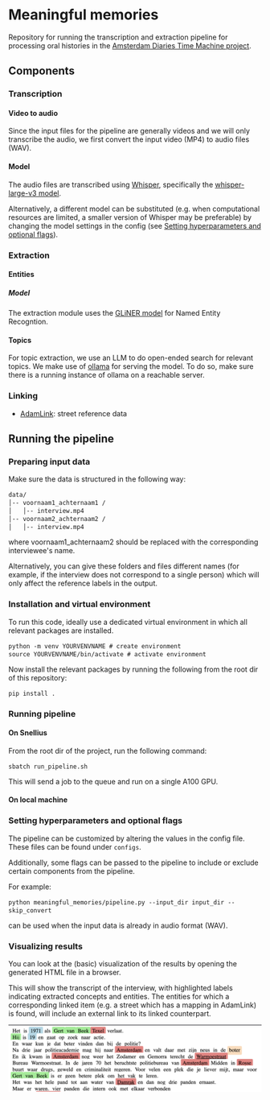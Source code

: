# Meaningful memories

Repository for running the transcription and extraction pipeline for processing oral histories 
in the [Amsterdam Diaries Time Machine project](https://diaries.amsterdamtimemachine.nl/). 

## Components
### Transcription
#### Video to audio
Since the input files for the pipeline are generally videos and we will only transcribe 
the audio, we first convert the input video (MP4) to audio files (WAV). 
#### Model
The audio files are transcribed using [Whisper](https://arxiv.org/abs/2212.04356), specifically
the [whisper-large-v3 model](https://huggingface.co/openai/whisper-large-v3). 

Alternatively, a different model can be substituted (e.g. when computational resources are limited, a smaller
version of Whisper may be preferable) by changing the model settings in the config (see [Setting hyperparameters and optional flags](#setting-hyperparameters-and-optional-flags)).

### Extraction

#### Entities
##### Model
The extraction module uses the [GLiNER model](https://github.com/urchade/GLiNER) for Named Entity Recogntion.

#### Topics
For topic extraction, we use an LLM to do open-ended search for relevant topics.
We make use of [ollama](https://ollama.com/) for serving the model. 
To do so, make sure there is a running instance of ollama on a reachable server.

### Linking 
- [AdamLink](https://adamlink.nl/): street reference data 

## Running the pipeline 

### Preparing input data
Make sure the data is structured in the following way:
```
data/
│-- voornaam1_achternaam1 /
│   │-- interview.mp4
│-- voornaam2_achternaam2 /
│   │-- interview.mp4
```
where voornaam1_achternaam2 should be replaced with the corresponding interviewee's name. 

Alternatively, you can give these folders and files different names (for example, if the interview does not correspond to 
a single person) which will only affect the reference labels in the output. 

### Installation and virtual environment 
To run this code, ideally use a dedicated virtual environment in which all relevant
packages are installed. 
```commandline
python -m venv YOURVENVNAME # create environment
source YOURVENVNAME/bin/activate # activate environment
```
Now install the relevant packages by running the following from the root dir of this repository:
```commandline
pip install . 
```


### Running pipeline 
#### On Snellius
From the root dir of the project, run the following command:
```commandline
sbatch run_pipeline.sh
```
This will send a job to the queue and run on a single A100 GPU. 


#### On local machine 


### Setting hyperparameters and optional flags
The pipeline can be customized by altering the values in the config file. 
These files can be found under `configs`. 

Additionally, some flags can be passed to the pipeline to include or exclude certain 
components from the pipeline. 

For example: 
```commandline
python meaningful_memories/pipeline.py --input_dir input_dir --skip_convert
```
can be used when the input data is already in audio format (WAV).   

### Visualizing results
You can look at the (basic) visualization of the results by opening the generated HTML 
file in a browser. 

This will show the transcript of the interview, with highlighted labels indicating extracted
concepts and entities. The entities for which a corresponding linked item (e.g. a street which has
a mapping in AdamLink) is found, will include an external link to its linked counterpart. 

![HTML example](imgs/mm_html_example.png)